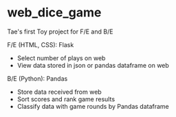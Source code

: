 # web_dice_game
Tae's first Toy project for F/E and B/E

F/E (HTML, CSS): Flask
- Select number of plays on web
- View data stored in json or pandas dataframe on web

B/E (Python): Pandas
- Store data received from web
- Sort scores and rank game results
- Classify data with game rounds by Pandas dataframe
